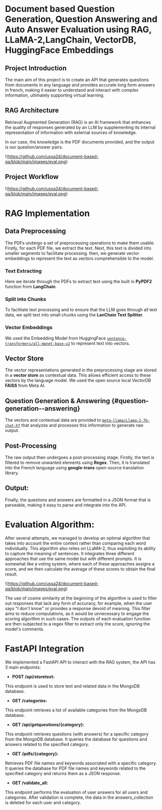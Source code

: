 # Document based Question Generation, Question Answering and Auto Answer Evaluation using RAG, LLaMA-2,LangChain, VectorDB, HuggingFace Embeddings

## Project Introduction

The main aim of this project is to create an API that generates
questions from documents in any language and provides accurate long form
answers in french, making it easier to understand and interact with
complex information, ultimately supporting virtual learning.

## RAG Architecture

Retrieval Augmented Generation (RAG) is an AI framework that enhances
the quality of responses generated by an LLM by supplementing its
internal representation of information with external sources of
knowledge.

In our case, the knowledge is the PDF documents provided, and the output
is our question/answer pairs.

!(https://github.com/ussa24/document-based-qa/blob/main/images/eval.png)


## Project Workflow

!(https://github.com/ussa24/document-based-qa/blob/main/images/eval.png)

# RAG Implementation

## Data Preprocessing

The PDFs undergo a set of preprocessing operations to make them usable.
Firstly, for each PDF file, we extract the text. Next, this text is
divided into smaller segments to facilitate processing. then, we
generate vector embeddings to represent the text as vectors
comprehensible to the model.

### Text Extracting

Here we iterate through the PDFs to extract text using the built in
**PyPDF2** function from **LangChain**.

### Split into Chunks

To facilitate text processing and to ensure that the LLM goes through
all text data, we split text into small chunks using the **LanChain Text
Splitter**.

### Vector Embeddings

We used the Embedding Model from HuggingFace
[`sentence-transformers/all-mpnet-base-v2`](https://huggingface.co/sentence-transformers/all-mpnet-base-v2)
to represent text into vectors.

## Vector Store

The vector representations generated in the preprocessing stage are
stored in a **vector store** as contextual data. This allows efficient
access to these vectors by the language model. We used the open source
local VectorDB **FAISS** from Meta AI.

## Question Generation & Answering {#question-generation--answering}

The vectors and contextual data are provided to
[`meta-llama/Llama-2-7b-chat-hf`](https://huggingface.co/meta-llama/Llama-2-7b-chat-hf)
that analyzes and processes this information to generate raw output.

## Post-Processing

The raw output then undergoes a post-processing stage. Firstly, the text
is filtered to remove unwanted elements using **Regex**. Then, it is
translated into the French language using **google-trans** open-source
translation library.

## Output:

Finally, the questions and answers are formatted in a JSON format that
is parseable, making it easy to parse and integrate into the API.

# Evaluation Algorithm:

After several attempts, we managed to develop an optimal algorithm that
takes into account the entire context rather than comparing each word
individually. This algorithm also relies on LLaMA-2, thus exploiting its
ability to capture the meaning of sentences. It integrates three
different approaches that use the same model but with different prompts.
It is somewhat like a voting system, where each of these approaches
assigns a score, and we then calculate the average of these scores to
obtain the final result.

!(https://github.com/ussa24/document-based-qa/blob/main/images/eval.png)

The use of cosine similarity at the beginning of the algorithm is used
to filter out responses that lack any form of accuracy, for example,
when the user says \"I don't know\" or provides a response devoid of
meaning. This filter aims to reduce computations, as it would be
unnecessary to engage the scoring algorithm in such cases. The outputs
of each evaluation function are then subjected to a regex filter to
extract only the score, ignoring the model's comments.

# FastAPI Integration

We implemented a FastAPI API to interact with the RAG system, the API
has 3 main endpoints:

- **POST /api/storetext:**

This endpoint is used to store text and related data in the MongoDB
database.

- **GET /categories:**

This endpoint retrieves a list of available categories from the MongoDB
database.

- **GET /api/getquestions/{category}:**

This endpoint retrieves questions (with answers) for a specific category
from the MongoDB database. It queries the database for questions and
answers related to the specified category.

- **GET /pdfs/{category}:**

Retrieves PDF file names and keywords associated with a specific
category. It queries the database for PDF file names and keywords
related to the specified category and returns them as a JSON response.

- **GET /validate_all:**

This endpoint performs the evaluation of user answers for all users and
categories. After validation is complete, the data in the
answers_collection is deleted for each user and category.
